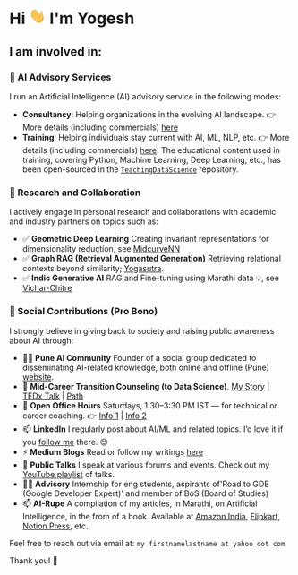 # Hi <img src="https://raw.githubusercontent.com/ABSphreak/ABSphreak/master/gifs/Hi.gif" width="30px"> I'm Yogesh

## I am involved in:

### 🤖 AI Advisory Services
I run an Artificial Intelligence (AI) advisory service in the following modes:

* **Consultancy**: Helping organizations in the evolving AI landscape. 👉 More details (including commercials) [here](./domains/Notes_AIAdvisory.md)
* **Training**: Helping individuals stay current with AI, ML, NLP, etc.  👉 More details (including commercials) [here](./domains/Notes_AITraining.md). The educational content used in training, covering Python, Machine Learning, Deep Learning, etc., has been open-sourced in the [`TeachingDataScience`](https://github.com/yogeshhk/TeachingDataScience) repository.

### 🔬 Research and Collaboration
I actively engage in personal research and collaborations with academic and industry partners on topics such as:
* ✅ **Geometric Deep Learning**
  Creating invariant representations for dimensionality reduction, see [MidcurveNN](https://github.com/yogeshhk/MidcurveNN)
* ✅ **Graph RAG (Retrieval Augmented Generation)**
  Retrieving relational contexts beyond similarity; [Yogasutra](https://github.com/yogeshhk/Sarvadnya/tree/master/src/ask_yogasutra).
* ✅ **Indic Generative AI**
  RAG and Fine-tuning using Marathi data 💡, see [Vichar-Chitre](https://github.com/yogeshhk/Sarvadnya/tree/master/src/ask_vichar-chitre)

### 🙌 Social Contributions (Pro Bono)
I strongly believe in giving back to society and raising public awareness about AI through:
* 🧑‍🏫 **Pune AI Community** Founder of a social group dedicated to disseminating AI-related knowledge, both online and offline (Pune) [website](http://puneaicommunity.org/).
* 👯 **Mid-Career Transition Counseling (to Data Science)**. [My Story](https://www.youtube.com/watch?v=IQzWosVzkM4) | [TEDx Talk](https://www.youtube.com/watch?v=-VbWRs7BsPY) | [Path](https://www.youtube.com/watch?v=-_8i6IQz8l8)
* 💬 **Open Office Hours** Saturdays, 1:30–3:30 PM IST — for technical or career coaching.
  👉 [Info 1](https://www.linkedin.com/feed/update/urn:li:activity:6913670687291240448/) | [Info 2](https://www.linkedin.com/feed/update/urn:li:activity:7147062487174070272/)
* 📫 **LinkedIn** I regularly post about AI/ML and related topics. I’d love it if you [follow me](https://www.linkedin.com/in/yogeshkulkarni/) there. 😊
* ⚡ **Medium Blogs**  Read or follow my writings [here](https://yogeshharibhaukulkarni.medium.com/)
* 🎤 **Public Talks**  I speak at various forums and events. Check out my [YouTube playlist](https://www.youtube.com/playlist?list=PLaTX75s8-K31QUTU1h12Tzjuxl5nXjAG7) of talks.
* 🧑‍🏫 **Advisory** Internship for eng students, aspirants of'Road to GDE (Google Developer Expert)' and member of BoS (Board of Studies)
* 📫 **AI-Rupe** A compilation of my articles, in Marathi, on Artificial Intelligence, in the from of a book. Available at [Amazon India](https://www.amazon.in/dp/B0FB37F7Z7), [Flipkart](https://direct.notionpress.com/in/read/ai-rupe/), [Notion Press](https://www.flipkart.com/ai-rupe/p/itm8e9a8104bed35?pid=9798899613739&affid=editornoti), etc.

Feel free to reach out via email at: `my firstnamelastname at yahoo dot com`

Thank you! 🙏



